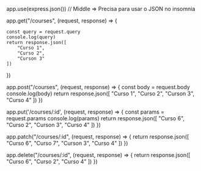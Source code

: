 app.use(express.json()) // Middle => Precisa para usar o JSON no insomnia



app.get("/courses", (request, response) => {

    const query = request.query
    console.log(query)
    return response.json([
        "Curso 1",
        "Curso 2",
        "Curson 3"
    ])
})

app.post("/courses", (request, response) => {
    const body = request.body
    console.log(body)
    return response.json([
        "Curso 1",
        "Curso 2",
        "Curson 3",
        "Curso 4"
    ])
})

app.put('/courses/:id', (request, response) => {
    const params = request.params
    console.log(params)
    return response.json([
        "Curso 6",
        "Curso 2",
        "Curson 3",
        "Curso 4"
    ])
})

app.patch("/courses/:id", (request, response) => {
    return response.json([
        "Curso 6",
        "Curso 7",
        "Curson 3",
        "Curso 4"
    ])
})

app.delete("/courses/:id", (request, response) => {
    return response.json([
        "Curso 6",
        "Curso 2",
        "Curso 4"
    ])
})